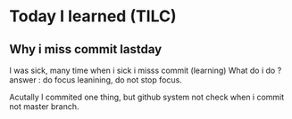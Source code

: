 # Today I learned (TILC)

## Why i miss commit lastday

I was sick, many time when i sick i misss commit (learning) What do i do ? 
answer : do focus leanining, do not stop focus. 

Acutally I commited one thing, but github system not check when i commit not master branch. 


